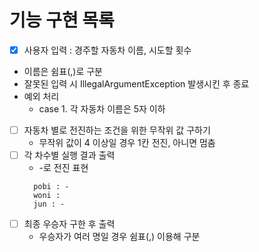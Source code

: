 # 기능 구현 목록
- [X]   사용자 입력 : 경주할 자동차 이름, 시도할 횟수
  - 이름은 쉼표(,)로 구분
  - 잘못된 입력 시 IllegalArgumentException 발생시킨 후 종료
  - 예외 처리
    - case 1. 각 자동차 이름은 5자 이하
- [ ] 자동차 별로 전진하는 조건을 위한 무작위 값 구하기
  - 무작위 값이 4 이상일 경우 1칸 전진, 아니면 멈춤
- [ ] 각 차수별 실행 결과 출력
  - -로 전진 표현
  ```
    pobi : - 
    woni :
    jun : -
  ```
- [ ] 최종 우승자 구한 후 출력
  - 우승자가 여러 명일 경우 쉼표(,) 이용해 구분